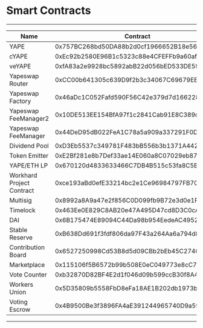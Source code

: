 # Smart Contracts
---

|   Name   | Contract | 
| -------- | -------- | 
| YAPE    | 0x757BC268bd50DA88b2d0cf1966652B18e56CA803     | Text     |
cYAPE	|0xEc92b2580E96B1c5323c88e4CFEFFb9a60af695A	
veYAPE	|0xfA83a2e9928bc5892abB22d056bED533DE59ef78	
Yapeswap Router|	0xCC00b641305c639D9f2b3c34067C69679EE1DBEF
Yapeswap Factory	|0x46aDc1C052Fafd590F56C42e379d7d16622835a2	
Yapeswap FeeManager2 |	0x10DE513EE154BfA97f1c2841Cab91E8C389c7c72	
Yapeswap FeeManager	|0x44DeD95dB022FeA1C78a5a909a337291F0D081b6	
Dividend Pool	|0xD3Eb5537c349781F483bB556b3b1371A442338fc	
Token Emitter	|0xE2Bf281e8b7Def33ae14E060a8C07029eb87829B	
YAPE/ETH LP	|0x670120d4833633466C7DB4B515c53fa8C5B33B97	
Workhard Project Contract	|0xce193aBd0efE33214bc2e1Ce96984797FB701bFD	
Multisig	|0x8992a8A9a47e2f856C0D099fb9B72e3d0e1F8bce	
Timelock	|0x463Ee0E829C8AB20e47A495D47cd8D3C0cA78D8B	
DAI|	0x6B175474E89094C44Da98b954EedeAC495271d0F	
Stable Reserve	|0xB638Dd691f3fdf806da97F43a264Aa6a794d8e4C	
Contribution Board	|0x6527250998Cd53B8d5d09CBb2bEb45C274C4B9D2	
Marketplace	|0x115106f5B6572b99b508E0eC049773e8cC701C3C	
Vote Counter	|0xb32870D82BF4E2d1f046d09b599ccB30f8A47A2c	
Workers Union	|0x5D35809b5558FbD8eFa18AE1B202db1973b95DdB	
Voting Escrow	|0x4B9500Be3f3896FA4aE391244965740D9a59F1D6

---

